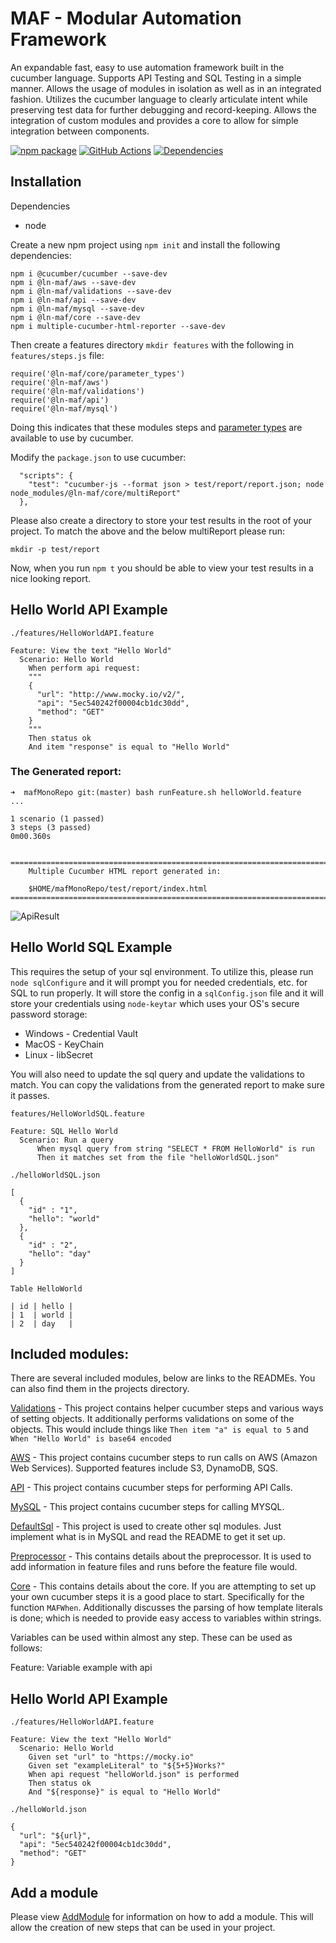 # MAF - Modular Automation Framework
An expandable fast, easy to use automation framework built in the cucumber language.  Supports API Testing and SQL Testing in a simple manner.  Allows the usage of modules in isolation as well as in an integrated fashion.  Utilizes the cucumber language to clearly articulate intent while preserving test data for further debugging and record-keeping.  Allows the integration of custom modules and provides a core to allow for simple integration between components.

[![npm package][npm-image]][npm-url] 
[![GitHub Actions](https://github.com/hpcc-systems/MAF/workflows/Build/badge.svg)](https://github.com/hpcc-systems/MAF/actions)
[![Dependencies](https://david-dm.org/hpcc-systems/MAF.svg)](https://david-dm.org/hpcc-systems/MAF)

## Installation
Dependencies
- node

Create a new npm project using `npm init` and install the following dependencies:
```
npm i @cucumber/cucumber --save-dev
npm i @ln-maf/aws --save-dev
npm i @ln-maf/validations --save-dev
npm i @ln-maf/api --save-dev
npm i @ln-maf/mysql --save-dev
npm i @ln-maf/core --save-dev
npm i multiple-cucumber-html-reporter --save-dev
```

Then create a features directory `mkdir features` with the following in `features/steps.js` file:
```
require('@ln-maf/core/parameter_types')
require('@ln-maf/aws')
require('@ln-maf/validations')
require('@ln-maf/api')
require('@ln-maf/mysql')
```
Doing this indicates that these modules steps and [parameter types](https://cucumber.io/docs/cucumber/cucumber-expressions/#parameter-types) are available to use by cucumber.

Modify the `package.json` to use cucumber:
```
  "scripts": {
    "test": "cucumber-js --format json > test/report/report.json; node node_modules/@ln-maf/core/multiReport"
  },
```

Please also create a directory to store your test results in the root of your project.  To match the above and the below multiReport please run:
```
mkdir -p test/report
```

Now, when you run `npm t` you should be able to view your test results in a nice looking report.

## Hello World API Example

`./features/HelloWorldAPI.feature`
```
Feature: View the text "Hello World"
  Scenario: Hello World
    When perform api request:
    """
    {
      "url": "http://www.mocky.io/v2/",
      "api": "5ec540242f00004cb1dc30dd",
      "method": "GET"
    }
    """
    Then status ok
    And item "response" is equal to "Hello World"
```

### The Generated report:
```
➜  mafMonoRepo git:(master) bash runFeature.sh helloWorld.feature
...

1 scenario (1 passed)
3 steps (3 passed)
0m00.360s


=====================================================================================
    Multiple Cucumber HTML report generated in:

    $HOME/mafMonoRepo/test/report/index.html
=====================================================================================
```

![ApiResult](./APIResult.png)


## Hello World SQL Example

This requires the setup of your sql environment.  To utilize this, please run `node sqlConfigure` and it will prompt you for needed credentials, etc. for SQL to run properly.    It will store the config in a `sqlConfig.json` file and it will store your credentials using `node-keytar` which uses your OS's secure password storage:
- Windows - Credential Vault
- MacOS - KeyChain
- Linux - libSecret

You will also need to update the sql query and update the validations to match.  You can copy the validations from the generated report to make sure it passes.

`features/HelloWorldSQL.feature`
```
Feature: SQL Hello World
  Scenario: Run a query
      When mysql query from string "SELECT * FROM HelloWorld" is run
      Then it matches set from the file "helloWorldSQL.json"
```
`./helloWorldSQL.json`
```
[
  {
    "id" : "1",
    "hello": "world"
  },
  {
    "id" : "2",
    "hello": "day"
  }
]
```
`Table HelloWorld`
```
| id | hello |
| 1  | world |
| 2  | day   |
```

## Included modules:
There are several included modules, below are links to the READMEs.  You can also find them in the projects directory.

[Validations](packages/validations/README.md) - This project contains helper cucumber steps and various ways of setting objects.  It additionally performs validations on some of the objects.  This would include things like `Then item "a" is equal to 5` and `When "Hello World" is base64 encoded`

[AWS](packages/aws/README.md) - This project contains cucumber steps to run calls on AWS (Amazon Web Services). Supported features include S3, DynamoDB, SQS.

[API](packages/api/README.md) - This project contains cucumber steps for performing API Calls.

[MySQL](packages/mysql/README.md) - This project contains cucumber steps for calling MYSQL.

[DefaultSql](packages/defaultSQL/README.md) - This project is used to create other sql modules.  Just implement what is in MySQL and read the README to get it set up.

[Preprocessor](packages/preprocessor/README.md) - This contains details about the preprocessor.  It is used to add information in feature files and runs before the feature file would.   

[Core](packages/core/README.md) - This contains details about the core.  If you are attempting to set up your own cucumber steps it is a good place to start.  Specifically for the function `MAFWhen`.  Additionally discusses the parsing of how template literals is done; which is needed to provide easy access to variables within strings.

Variables can be used within almost any step.  These can be used as follows:

Feature: Variable example with api
## Hello World API Example

`./features/HelloWorldAPI.feature`
```
Feature: View the text "Hello World"
  Scenario: Hello World
    Given set "url" to "https://mocky.io"
    Given set "exampleLiteral" to "${5+5}Works?"
    When api request "helloWorld.json" is performed
    Then status ok
    And "${response}" is equal to "Hello World"
```
`./helloWorld.json`
```
{
  "url": "${url}",
  "api": "5ec540242f00004cb1dc30dd",
  "method": "GET"
}
```

## Add a module
Please view [AddModule](./AddModule.md) for information on how to add a module.  This will allow the creation of new steps that can be used in your project.

[npm-image]:https://img.shields.io/npm/v/@ln-maf/core.svg
[npm-url]:https://www.npmjs.com/search?q=ln-maf


